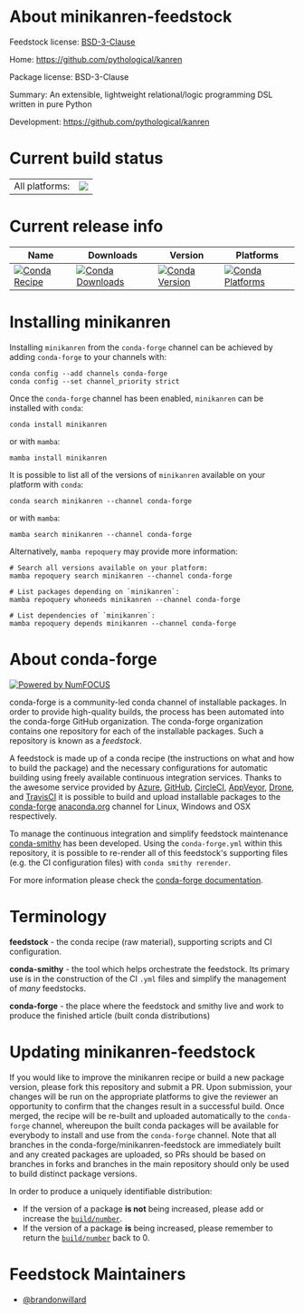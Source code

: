 About minikanren-feedstock
==========================

Feedstock license: [BSD-3-Clause](https://github.com/conda-forge/minikanren-feedstock/blob/main/LICENSE.txt)

Home: https://github.com/pythological/kanren

Package license: BSD-3-Clause

Summary: An extensible, lightweight relational/logic programming DSL written in pure Python

Development: https://github.com/pythological/kanren

Current build status
====================


<table><tr><td>All platforms:</td>
    <td>
      <a href="https://dev.azure.com/conda-forge/feedstock-builds/_build/latest?definitionId=14305&branchName=main">
        <img src="https://dev.azure.com/conda-forge/feedstock-builds/_apis/build/status/minikanren-feedstock?branchName=main">
      </a>
    </td>
  </tr>
</table>

Current release info
====================

| Name | Downloads | Version | Platforms |
| --- | --- | --- | --- |
| [![Conda Recipe](https://img.shields.io/badge/recipe-minikanren-green.svg)](https://anaconda.org/conda-forge/minikanren) | [![Conda Downloads](https://img.shields.io/conda/dn/conda-forge/minikanren.svg)](https://anaconda.org/conda-forge/minikanren) | [![Conda Version](https://img.shields.io/conda/vn/conda-forge/minikanren.svg)](https://anaconda.org/conda-forge/minikanren) | [![Conda Platforms](https://img.shields.io/conda/pn/conda-forge/minikanren.svg)](https://anaconda.org/conda-forge/minikanren) |

Installing minikanren
=====================

Installing `minikanren` from the `conda-forge` channel can be achieved by adding `conda-forge` to your channels with:

```
conda config --add channels conda-forge
conda config --set channel_priority strict
```

Once the `conda-forge` channel has been enabled, `minikanren` can be installed with `conda`:

```
conda install minikanren
```

or with `mamba`:

```
mamba install minikanren
```

It is possible to list all of the versions of `minikanren` available on your platform with `conda`:

```
conda search minikanren --channel conda-forge
```

or with `mamba`:

```
mamba search minikanren --channel conda-forge
```

Alternatively, `mamba repoquery` may provide more information:

```
# Search all versions available on your platform:
mamba repoquery search minikanren --channel conda-forge

# List packages depending on `minikanren`:
mamba repoquery whoneeds minikanren --channel conda-forge

# List dependencies of `minikanren`:
mamba repoquery depends minikanren --channel conda-forge
```


About conda-forge
=================

[![Powered by
NumFOCUS](https://img.shields.io/badge/powered%20by-NumFOCUS-orange.svg?style=flat&colorA=E1523D&colorB=007D8A)](https://numfocus.org)

conda-forge is a community-led conda channel of installable packages.
In order to provide high-quality builds, the process has been automated into the
conda-forge GitHub organization. The conda-forge organization contains one repository
for each of the installable packages. Such a repository is known as a *feedstock*.

A feedstock is made up of a conda recipe (the instructions on what and how to build
the package) and the necessary configurations for automatic building using freely
available continuous integration services. Thanks to the awesome service provided by
[Azure](https://azure.microsoft.com/en-us/services/devops/), [GitHub](https://github.com/),
[CircleCI](https://circleci.com/), [AppVeyor](https://www.appveyor.com/),
[Drone](https://cloud.drone.io/welcome), and [TravisCI](https://travis-ci.com/)
it is possible to build and upload installable packages to the
[conda-forge](https://anaconda.org/conda-forge) [anaconda.org](https://anaconda.org/)
channel for Linux, Windows and OSX respectively.

To manage the continuous integration and simplify feedstock maintenance
[conda-smithy](https://github.com/conda-forge/conda-smithy) has been developed.
Using the ``conda-forge.yml`` within this repository, it is possible to re-render all of
this feedstock's supporting files (e.g. the CI configuration files) with ``conda smithy rerender``.

For more information please check the [conda-forge documentation](https://conda-forge.org/docs/).

Terminology
===========

**feedstock** - the conda recipe (raw material), supporting scripts and CI configuration.

**conda-smithy** - the tool which helps orchestrate the feedstock.
                   Its primary use is in the construction of the CI ``.yml`` files
                   and simplify the management of *many* feedstocks.

**conda-forge** - the place where the feedstock and smithy live and work to
                  produce the finished article (built conda distributions)


Updating minikanren-feedstock
=============================

If you would like to improve the minikanren recipe or build a new
package version, please fork this repository and submit a PR. Upon submission,
your changes will be run on the appropriate platforms to give the reviewer an
opportunity to confirm that the changes result in a successful build. Once
merged, the recipe will be re-built and uploaded automatically to the
`conda-forge` channel, whereupon the built conda packages will be available for
everybody to install and use from the `conda-forge` channel.
Note that all branches in the conda-forge/minikanren-feedstock are
immediately built and any created packages are uploaded, so PRs should be based
on branches in forks and branches in the main repository should only be used to
build distinct package versions.

In order to produce a uniquely identifiable distribution:
 * If the version of a package **is not** being increased, please add or increase
   the [``build/number``](https://docs.conda.io/projects/conda-build/en/latest/resources/define-metadata.html#build-number-and-string).
 * If the version of a package **is** being increased, please remember to return
   the [``build/number``](https://docs.conda.io/projects/conda-build/en/latest/resources/define-metadata.html#build-number-and-string)
   back to 0.

Feedstock Maintainers
=====================

* [@brandonwillard](https://github.com/brandonwillard/)


